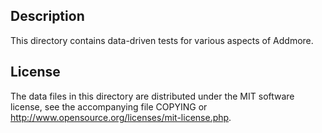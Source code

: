 Description
------------

This directory contains data-driven tests for various aspects of Addmore.

License
--------

The data files in this directory are distributed under the MIT software
license, see the accompanying file COPYING or
http://www.opensource.org/licenses/mit-license.php.

